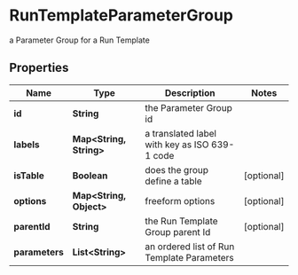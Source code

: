 

# RunTemplateParameterGroup

a Parameter Group for a Run Template

## Properties

Name | Type | Description | Notes
------------ | ------------- | ------------- | -------------
**id** | **String** | the Parameter Group id | 
**labels** | **Map&lt;String, String&gt;** | a translated label with key as ISO 639-1 code | 
**isTable** | **Boolean** | does the group define a table |  [optional]
**options** | **Map&lt;String, Object&gt;** | freeform options |  [optional]
**parentId** | **String** | the Run Template Group parent Id |  [optional]
**parameters** | **List&lt;String&gt;** | an ordered list of Run Template Parameters | 




